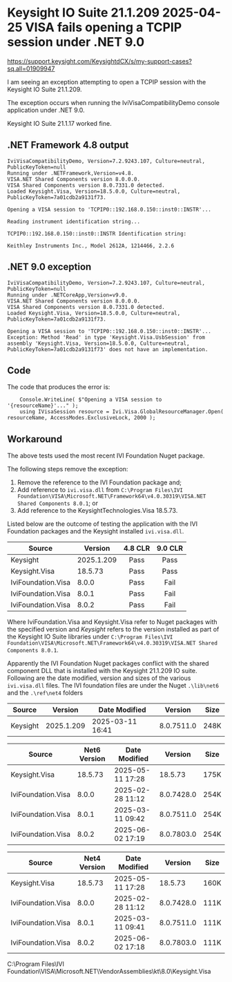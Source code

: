 # Keysight IO Suite 21.1.209 2025-04-25 VISA fails opening a TCPIP session under .NET 9.0

https://support.keysight.com/KeysightdCX/s/my-support-cases?sq.all=01909947

I am seeing an exception attempting to open a TCPIP session with the Keysight IO Suite 21.1.209.

The exception occurs when running the IviVisaCompatibilityDemo console application under .NET 9.0.

Keysight IO Suite 21.1.17 worked fine.

## .NET Framework 4.8 output

```
IviVisaCompatibilityDemo, Version=7.2.9243.107, Culture=neutral, PublicKeyToken=null
Running under .NETFramework,Version=v4.8.
VISA.NET Shared Components version 8.0.0.0.
VISA Shared Components version 8.0.7331.0 detected.
Loaded Keysight.Visa, Version=18.5.0.0, Culture=neutral, PublicKeyToken=7a01cdb2a9131f73.

Opening a VISA session to 'TCPIP0::192.168.0.150::inst0::INSTR'...

Reading instrument identification string...

TCPIP0::192.168.0.150::inst0::INSTR Identification string:

Keithley Instruments Inc., Model 2612A, 1214466, 2.2.6
```

## .NET 9.0 exception

```
IviVisaCompatibilityDemo, Version=7.2.9243.107, Culture=neutral, PublicKeyToken=null
Running under .NETCoreApp,Version=v9.0.
VISA.NET Shared Components version 8.0.0.0.
VISA Shared Components version 8.0.7331.0 detected.
Loaded Keysight.Visa, Version=18.5.0.0, Culture=neutral, PublicKeyToken=7a01cdb2a9131f73.

Opening a VISA session to 'TCPIP0::192.168.0.150::inst0::INSTR'...
Exception: Method 'Read' in type 'Keysight.Visa.UsbSession' from assembly 'Keysight.Visa, Version=18.5.0.0, Culture=neutral, PublicKeyToken=7a01cdb2a9131f73' does not have an implementation.
```

## Code

The code that produces the error is:
```
    Console.WriteLine( $"Opening a VISA session to '{resourceName}'..." );
    using IVisaSession resource = Ivi.Visa.GlobalResourceManager.Open( resourceName, AccessModes.ExclusiveLock, 2000 );
```

## Workaround

The above tests used the most recent IVI Foundation Nuget package. 

The following steps remove the exception:

1) Remove the reference to the IVI Foundation package and;
1) Add reference to `ivi.visa.dll` from `C:\Program Files\IVI Foundation\VISA\Microsoft.NET\Framework64\v4.0.30319\VISA.NET Shared Components 8.0.1`; or
1) Add reference to the KeysightTechnologies.Visa 18.5.73.

Listed below are the outcome of testing the application with the IVI Foundation packages and the Keysight installed `ivi.visa.dll`.

| Source             | Version       | 4.8 CLR | 9.0 CLR |
|--------------------|---------------|:-------:|:-------:|
| Keysight           | 2025.1.209    | Pass    | Pass    |
| Keysight.Visa      | 18.5.73       | Pass    | Pass    |
| IviFoundation.Visa | 8.0.0         | Pass    | Fail    |
| IviFoundation.Visa | 8.0.1         | Pass    | Fail    |
| IviFoundation.Visa | 8.0.2         | Pass    | Fail    |

Where IviFoundation.Visa and Keysight.Visa refer to Nuget packages with the specified version and *Keysight* refers to the version installed as part of the Keysight IO Suite libraries under `C:\Program Files\IVI Foundation\VISA\Microsoft.NET\Framework64\v4.0.30319\VISA.NET Shared Components 8.0.1`.

Apparently the IVI Foundation Nuget packages conflict with the shared component DLL that is installed with the Keysight 21.1.209 IO suite. Following are the date modified, version and sizes of the various `ivi.visa.dll` files. The IVI foundation files are under the Nuget `.\lib\net6` and the `.\ref\net4` folders

| Source             | Version       | Date Modified    | Version    | Size |
|--------------------|---------------|------------------|------------|------|
| Keysight           | 2025.1.209    | 2025-03-11 16:41 | 8.0.7511.0 | 248K |

| Source             | Net6 Version  | Date Modified    | Version    | Size |
|--------------------|---------------|------------------|------------|------|
| Keysight.Visa      | 18.5.73       | 2025-05-11 17:28 | 18.5.73    | 175K |
| IviFoundation.Visa | 8.0.0         | 2025-02-28 11:12 | 8.0.7428.0 | 254K |
| IviFoundation.Visa | 8.0.1         | 2025-03-11 09:42 | 8.0.7511.0 | 254K |
| IviFoundation.Visa | 8.0.2         | 2025-06-02 17:19 | 8.0.7803.0 | 254K |

| Source             | Net4 Version  | Date Modified    | Version    | Size |
|--------------------|---------------|------------------|------------|------|
| Keysight.Visa      | 18.5.73       | 2025-05-11 17:28 | 18.5.73    | 160K |
| IviFoundation.Visa | 8.0.0         | 2025-02-28 11:12 | 8.0.7428.0 | 111K |
| IviFoundation.Visa | 8.0.1         | 2025-03-11 09:41 | 8.0.7511.0 | 111K |
| IviFoundation.Visa | 8.0.2         | 2025-06-02 17:18 | 8.0.7803.0 | 111K |


C:\Program Files\IVI Foundation\VISA\Microsoft.NET\VendorAssemblies\kt\8.0\Keysight.Visa

